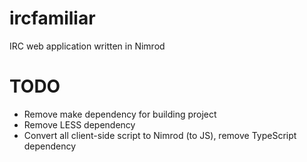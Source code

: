 ircfamiliar
===========

IRC web application written in Nimrod

TODO
====
- Remove make dependency for building project
- Remove LESS dependency
- Convert all client-side script to Nimrod (to JS), remove TypeScript dependency